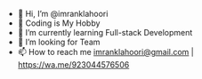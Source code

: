 - 👋 Hi, I’m @imranklahoori
- 👀 Coding is My Hobby
- 🌱 I’m currently learning Full-stack Development
- 💞️ I’m looking for Team
- 📫 How to reach me imranklahoori@gmail.com | https://wa.me/923044576506

<!---
imranklahoori/imranklahoori is a ✨ special ✨ repository because its `README.md` (this file) appears on your GitHub profile.
You can click the Preview link to take a look at your changes.
--->
